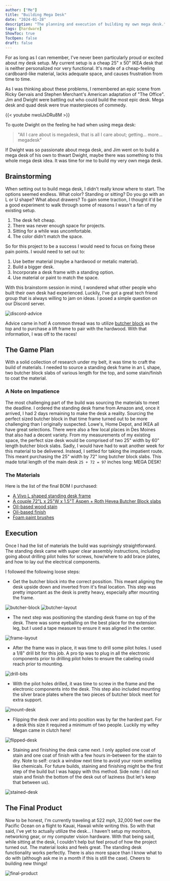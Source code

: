 ```yaml
---
author: ["Me"]
title: "Building Mega Desk"
date: "2024-01-28"
description: "The planning and execution of building my own mega desk."
tags: [hardware]
ShowToc: true
TocOpen: false
draft: false 
---
```


For as long as I can remember, I've never been particularly proud or excited about my desk setup. My current setup is a cheap 25" x 50" IKEA desk that is neither personalized nor very functional. It's made of a cheap-feeling cardboard-like material, lacks adequate space, and causes frustration from time to time.

As I was thinking about these problems, I remembered an epic scene from Ricky Gervais and Stephen Merchant's American adaptation of "The Office". Jim and Dwight were battling out who could build the most epic desk. Mega desk and quad desk were true masterpieces of commedy.

{{< youtube nwoIJxDRu8M >}}

To quote Dwight on the feeling he had when using mega desk:
 > "All I care about is megadesk, that is all I care about; getting... more... megadesk"

If Dwight was so passionate about mega desk, and Jim went on to build a mega desk of his own to thwart Dwight, maybe there was something to this whole mega desk idea. It was time for me to build my very own mega desk.

## Brainstorming

When setting out to build mega desk, I didn't really know where to start. The options seemed endless. What color? Standing or sitting? Do you go with an L or U shape? What about drawers? To gain some traction, I thought it'd be a good experiment to walk through some of reasons I wasn't a fan of my existing setup.

1. The desk felt cheap.
2. There was never enough space for projects.
3. Sitting for a while was uncomfortable.
4. The color didn't match the space.

So for this project to be a success I would need to focus on fixing these pain points. I would need to set out to:

1. Use better material (maybe a hardwood or metalic material).
2. Build a bigger desk.
3. Incorporate a desk frame with a standing option.
4. Use material or paint to match the space.

With this brainstorm session in mind, I wondered what other people who built their own desk had experienced. Luckily, I've got a great tech friend group that is always willing to jam on ideas. I posed a simple question on our Discord server.

![discord-advice](/images/desk/discord-advice.png)

Advice came in hot! A common thread was to utilize [butcher block](https://en.wikipedia.org/wiki/Butcher_block) as the top and to purchase a lift frame to pair with the hardwood. With that information, I was off to the races!

## The Game Plan

With a solid collection of research under my belt, it was time to craft the build of materials. I needed to source a standing desk frame in an L shape, two butcher block slabs of various length for the top, and some stain/finish to coat the material.

### A Note on Impatience

The most challenging part of the build was sourcing the materials to meet the deadline. I ordered the standing desk frame from Amazon and, once it arrived, I had 2 days remaining to make the desk a reality. Sourcing the perfect sized butcher block in that time frame turned out to be more challenging than I originally suspected. Lowe's, Home Depot, and IKEA all have great selections. There were also a few local places in Des Moines that also had a decent variety. From my measurements of my existing space, the perfect size desk would be comprised of two 25" width by 60" length butcher block slabs. Sadly, I would have had to wait another week for this material to be delivered. Instead, I settled for taking the impatient route. This meant purchasing the 25" width by 72" long butcher block slabs. This made total length of the main desk `25 + 72 = 97` inches long: MEGA DESK!  

### The Materials

Here is the list of the final BOM I purchased:

- [A Vivo L shaped standing desk frame](https://www.amazon.com/dp/B07WFR5WB8?psc=1&ref=ppx_yo2ov_dt_b_product_details)
- [A couple 72"L x 25"W x 1.5"T Aspen + Roth Hevea Butcher Block slabs](https://www.lowes.com/pd/allen-roth-Hevea-Countertops-72-in-x-25-in-x-1-5-in-Natural-Straight-Butcher-Block-Rubberwood-Countertop/5013817629)
- [Oil-based wood stain](https://www.lowes.com/pd/WATCO-16-fl-oz-Butcher-block-oil/5001495623)
- [Oil-based finish](https://www.lowes.com/pd/Minwax-32-fl-oz-Satin-Oil-Based-Polyurethane/999914537)
- [Foam paint brushes](https://www.lowes.com/pd/Project-Source/5013767135)

## Execution

Once I had the list of materials the build was suprisingly straightforward. The standing desk came with super clear assembly instructions, including going about drilling pilot holes for screws, how/where to add brace plates, and how to lay out the electrical components.

I followed the following loose steps:

- Get the butcher block into  the correct possition. This meant aligning the desk upside down and inverted from it's final location. This step was pretty important as the desk is pretty heavy, especially after mounting the frame.

![butcher-block](/images/desk/butcher_block.jpg)
![butcher-layout](/images/desk/butcher_layout.jpg)

- The next step was positioning the standing desk frame on top of the desk. There was some eyeballing on the best place for the extension leg, but I used a tape measure to ensure it was aligned in the center.

![frame-layout](/images/desk/frame_layout.jpg)

- After the frame was in place, it was time to drill some pilot holes. I used a 1/8" drill bit for this job. A pro tip was to plug in all the electronic components prior to drilling pilot holes to ensure the cabeling could reach prior to mounting.

![drill-bits](/images/desk/drill_bits.jpg)

- With the pilot holes drilled, it was time to screw in the frame and the electronic components into the desk. This step also included mounting the silver brace plates where the two pieces of butcher block meet for extra support.

![mount-desk](/images/desk/mount_desk.jpg)

- Flipping the desk over and into position was by far the hardest part. For a desk this size it required a minimum of two people. Luckily my wifey Megan came in clutch here!

![flipped-desk](/images/desk/flipped_desk.jpg)

- Staining and finishing the desk came next. I only applied one coat of stain and one coat of finish with a few hours in-between for the stain to dry. Note to self: crack a window next time to avoid your room smelling like chemicals. For future builds, staining and finishing might be the first step of the build but I was happy with this method. Side note: I did not stain and finish the bottom of the desk out of laziness (but let's keep that between us).

![stained-desk](/images/desk/stained_desk.jpg)

## The Final Product

Now to be honest, I'm currently traveling at 522 mph, 32,000 feet over the Pacific Ocean on a flight to Kauai, Hawaii while writing this. So with that said, I've yet to actually utilize the desk... I haven't setup my monitors, networking gear, or my computer vision hardware. With that being said, while sitting at the desk, I couldn't help but feel proud of how the project turned out. The material looks and feels great. The standing desk functionality works perfectly. There is also more space than I know what to do with (although ask me in a month if this is still the case). Cheers to building new things!

![final-product](/images/desk/final.jpg)
